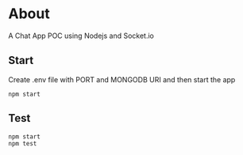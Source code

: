 # About

A Chat App POC using Nodejs and Socket.io

## Start

Create .env file with PORT and MONGODB URI and then start the app

```
npm start
```

## Test

```
npm start
npm test
```
